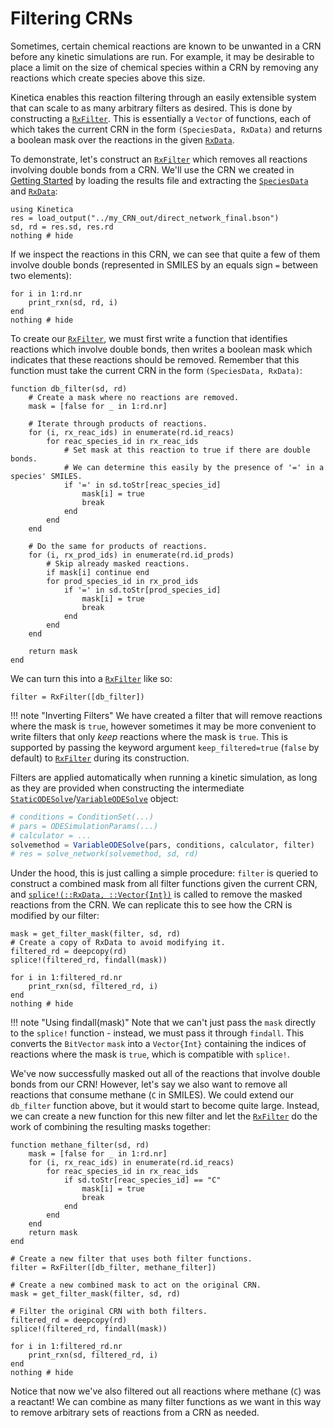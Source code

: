 # Filtering CRNs

Sometimes, certain chemical reactions are known to be unwanted in a CRN before any kinetic simulations are run. For example, it may be desirable to place a limit on the size of chemical species within a CRN by removing any reactions which create species above this size.

Kinetica enables this reaction filtering through an easily extensible system that can scale to as many arbitrary filters as desired. This is done by constructing a [`RxFilter`](@ref). This is essentially a `Vector` of functions, each of which takes the current CRN in the form `(SpeciesData, RxData)` and returns a boolean mask over the reactions in the given [`RxData`](@ref).

To demonstrate, let's construct an [`RxFilter`](@ref) which removes all reactions involving double bonds from a CRN. We'll use the CRN we created in [Getting Started](@ref) by loading the results file and extracting the [`SpeciesData`](@ref) and [`RxData`](@ref):

```@example filters
using Kinetica
res = load_output("../my_CRN_out/direct_network_final.bson")
sd, rd = res.sd, res.rd
nothing # hide
```

If we inspect the reactions in this CRN, we can see that quite a few of them involve double bonds (represented in SMILES by an equals sign `=` between two elements):

```@example filters
for i in 1:rd.nr
    print_rxn(sd, rd, i)
end
nothing # hide
```

To create our [`RxFilter`](@ref), we must first write a function that identifies reactions which involve double bonds, then writes a boolean mask which indicates that these reactions should be removed. Remember that this function must take the current CRN in the form `(SpeciesData, RxData)`:

```@example filters
function db_filter(sd, rd)
    # Create a mask where no reactions are removed.
    mask = [false for _ in 1:rd.nr]

    # Iterate through products of reactions.
    for (i, rx_reac_ids) in enumerate(rd.id_reacs)
        for reac_species_id in rx_reac_ids
            # Set mask at this reaction to true if there are double bonds.
            # We can determine this easily by the presence of '=' in a species' SMILES.
            if '=' in sd.toStr[reac_species_id]
                mask[i] = true
                break
            end
        end
    end
    
    # Do the same for products of reactions.
    for (i, rx_prod_ids) in enumerate(rd.id_prods)
        # Skip already masked reactions.
        if mask[i] continue end
        for prod_species_id in rx_prod_ids
            if '=' in sd.toStr[prod_species_id]
                mask[i] = true
                break
            end
        end
    end

    return mask
end
```

We can turn this into a [`RxFilter`](@ref) like so:

```@example filters
filter = RxFilter([db_filter])
```

!!! note "Inverting Filters"
    We have created a filter that will remove reactions where the mask is `true`, however sometimes it may be more convenient to write filters that only *keep* reactions where the mask is `true`. This is supported by passing the keyword argument `keep_filtered=true` (`false` by default) to [`RxFilter`](@ref) during its construction.

Filters are applied automatically when running a kinetic simulation, as long as they are provided when constructing the intermediate [`StaticODESolve`](@ref)/[`VariableODESolve`](@ref) object:

```julia
# conditions = ConditionSet(...)
# pars = ODESimulationParams(...)
# calculator = ...
solvemethod = VariableODESolve(pars, conditions, calculator, filter)
# res = solve_network(solvemethod, sd, rd)
```

Under the hood, this is just calling a simple procedure: `filter` is queried to construct a combined mask from all filter functions given the current CRN, and [`splice!(::RxData, ::Vector{Int})`](@ref) is called to remove the masked reactions from the CRN. We can replicate this to see how the CRN is modified by our filter:

```@example filters
mask = get_filter_mask(filter, sd, rd)
# Create a copy of RxData to avoid modifying it.
filtered_rd = deepcopy(rd)
splice!(filtered_rd, findall(mask))

for i in 1:filtered_rd.nr
    print_rxn(sd, filtered_rd, i)
end
nothing # hide
```

!!! note "Using findall(mask)"
    Note that we can't just pass the `mask` directly to the `splice!` function - instead, we must pass it through `findall`. This converts the `BitVector` `mask` into a `Vector{Int}` containing the indices of reactions where the mask is `true`, which is compatible with `splice!`.

We've now successfully masked out all of the reactions that involve double bonds from our CRN! However, let's say we also want to remove all reactions that consume methane (`C` in SMILES). We could extend our `db_filter` function above, but it would start to become quite large. Instead, we can create a new function for this new filter and let the [`RxFilter`](@ref) do the work of combining the resulting masks together:

```@example filters
function methane_filter(sd, rd)
    mask = [false for _ in 1:rd.nr]
    for (i, rx_reac_ids) in enumerate(rd.id_reacs)
        for reac_species_id in rx_reac_ids
            if sd.toStr[reac_species_id] == "C"
                mask[i] = true
                break
            end
        end
    end
    return mask
end

# Create a new filter that uses both filter functions.
filter = RxFilter([db_filter, methane_filter])

# Create a new combined mask to act on the original CRN.
mask = get_filter_mask(filter, sd, rd)

# Filter the original CRN with both filters.
filtered_rd = deepcopy(rd)
splice!(filtered_rd, findall(mask))

for i in 1:filtered_rd.nr
    print_rxn(sd, filtered_rd, i)
end
nothing # hide
```

Notice that now we've also filtered out all reactions where methane (`C`) was a reactant! We can combine as many filter functions as we want in this way to remove arbitrary sets of reactions from a CRN as needed.